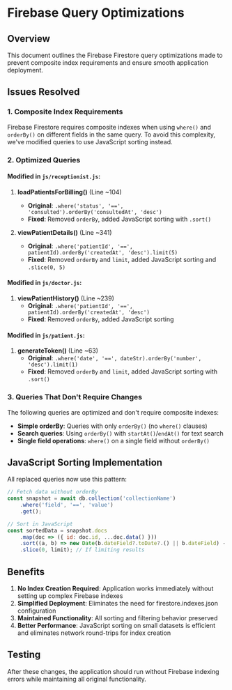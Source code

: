 # Firebase Query Optimizations

## Overview
This document outlines the Firebase Firestore query optimizations made to prevent composite index requirements and ensure smooth application deployment.

## Issues Resolved

### 1. Composite Index Requirements
Firebase Firestore requires composite indexes when using `where()` and `orderBy()` on different fields in the same query. To avoid this complexity, we've modified queries to use JavaScript sorting instead.

### 2. Optimized Queries

#### Modified in `js/receptionist.js`:

1. **loadPatientsForBilling()** (Line ~104)
   - **Original**: `.where('status', '==', 'consulted').orderBy('consultedAt', 'desc')`
   - **Fixed**: Removed `orderBy`, added JavaScript sorting with `.sort()`

2. **viewPatientDetails()** (Line ~341)
   - **Original**: `.where('patientId', '==', patientId).orderBy('createdAt', 'desc').limit(5)`
   - **Fixed**: Removed `orderBy` and `limit`, added JavaScript sorting and `.slice(0, 5)`

#### Modified in `js/doctor.js`:

1. **viewPatientHistory()** (Line ~239)
   - **Original**: `.where('patientId', '==', patientId).orderBy('createdAt', 'desc')`
   - **Fixed**: Removed `orderBy`, added JavaScript sorting

#### Modified in `js/patient.js`:

1. **generateToken()** (Line ~63)
   - **Original**: `.where('date', '==', dateStr).orderBy('number', 'desc').limit(1)`
   - **Fixed**: Removed `orderBy` and `limit`, added JavaScript sorting with `.sort()`

### 3. Queries That Don't Require Changes

The following queries are optimized and don't require composite indexes:

- **Simple orderBy**: Queries with only `orderBy()` (no `where()` clauses)
- **Search queries**: Using `orderBy()` with `startAt()`/`endAt()` for text search
- **Single field operations**: `where()` on a single field without `orderBy()`

## JavaScript Sorting Implementation

All replaced queries now use this pattern:

```javascript
// Fetch data without orderBy
const snapshot = await db.collection('collectionName')
    .where('field', '==', 'value')
    .get();

// Sort in JavaScript
const sortedData = snapshot.docs
    .map(doc => ({ id: doc.id, ...doc.data() }))
    .sort((a, b) => new Date(b.dateField?.toDate?.() || b.dateField) - new Date(a.dateField?.toDate?.() || a.dateField))
    .slice(0, limit); // If limiting results
```

## Benefits

1. **No Index Creation Required**: Application works immediately without setting up complex Firebase indexes
2. **Simplified Deployment**: Eliminates the need for firestore.indexes.json configuration
3. **Maintained Functionality**: All sorting and filtering behavior preserved
4. **Better Performance**: JavaScript sorting on small datasets is efficient and eliminates network round-trips for index creation

## Testing

After these changes, the application should run without Firebase indexing errors while maintaining all original functionality.
